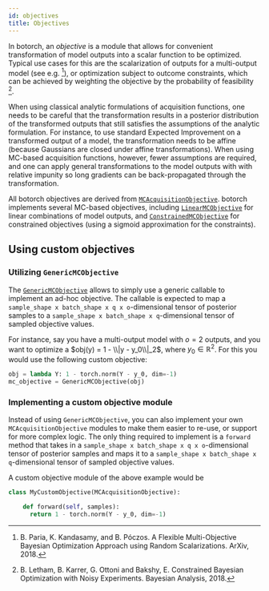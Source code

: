```yaml
---
id: objectives
title: Objectives
---
```



In botorch, an *objective* is a module that allows for convenient transformation
of model outputs into a scalar function to be optimized.
Typical use cases for this are the scalarization of outputs for a multi-output
model (see e.g. [^RandScal]), or optimization subject to outcome constraints,
which can be achieved by weighting the objective by the probability of
feasibility [^NoisyEI].

When using classical analytic formulations of acquisition functions, one needs
to be careful that the transformation results in a posterior distribution of the
transformed outputs that still satisfies the assumptions of the analytic
formulation. For instance, to use standard Expected Improvement on a transformed
output of a model, the transformation needs to be affine (because Gaussians are
closed under affine transformations).
When using MC-based acquisition functions, however, fewer assumptions are
required, and one can apply general transformations to the model outputs with
with relative impunity so long gradients can be back-propagated through the
transformation.

All botorch objectives are derived from
[`MCAcquisitionObjective`](../api/acquisition.html#mcacquisitionobjective).
botorch implements several MC-based objectives, including
[`LinearMCObjective`](../api/acquisition.html#linearmcobjective) for linear
combinations of model outputs, and
[`ConstrainedMCObjective`](../api/acquisition.html#constrainedmcobjective) for
constrained objectives (using a sigmoid approximation for the constraints).


## Using custom objectives

### Utilizing `GenericMCObjective`

The [`GenericMCObjective`](../api/acquisition.html#genericmcobjective) allows
to simply use a generic callable to implement an ad-hoc objective. The callable
is expected to map a `sample_shape x batch_shape x q x o`-dimensional tensor of
posterior samples to a `sample_shape x batch_shape x q`-dimensional tensor of
sampled objective values.

For instance, say you have a multi-output model with $o=2$ outputs, and you want
to optimize a $obj(y) = 1 - \\|y - y_0\\|_2$, where $y_0 \in \mathbb{R}^2$.
For this you would use the following custom objective:
```python
obj = lambda Y: 1 - torch.norm(Y - y_0, dim=-1)
mc_objective = GenericMCObjective(obj)
```

### Implementing a custom objective module

Instead of using `GenericMCObjective`, you can also implement your own
`MCAcquisitionObjective` modules to make them easier to re-use, or support
for more complex logic. The only thing required to implement
is a `forward` method that takes in a
`sample_shape x batch_shape x q x o`-dimensional tensor of
posterior samples and maps it to a
`sample_shape x batch_shape x q`-dimensional tensor of sampled objective values.

A custom objective module of the above example would be
```python
class MyCustomObjective(MCAcquisitionObjective):

    def forward(self, samples):
      return 1 - torch.norm(Y - y_0, dim=-1)
```


[^RandScal]: B. Paria, K. Kandasamy, and B. Póczos. A Flexible Multi-Objective
Bayesian Optimization Approach using Random Scalarizations. ArXiv, 2018.

[^NoisyEI]: B. Letham, B. Karrer, G. Ottoni and Bakshy, E. Constrained Bayesian
Optimization with Noisy Experiments. Bayesian Analysis, 2018.
